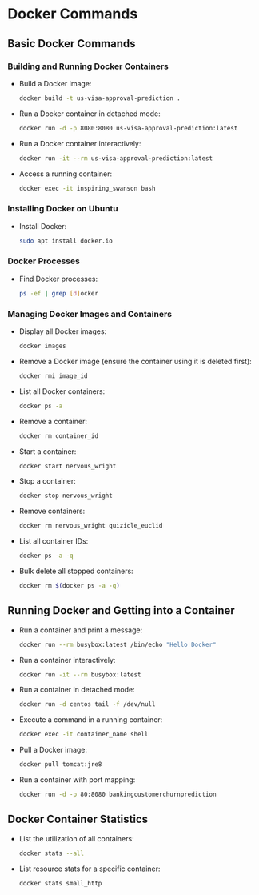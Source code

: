 # Docker Commands

## Basic Docker Commands

### Building and Running Docker Containers

- Build a Docker image:
  ```sh
  docker build -t us-visa-approval-prediction .
  ```

- Run a Docker container in detached mode:
  ```sh
  docker run -d -p 8080:8080 us-visa-approval-prediction:latest
  ```

- Run a Docker container interactively:
  ```sh
  docker run -it --rm us-visa-approval-prediction:latest
  ```

- Access a running container:
  ```sh
  docker exec -it inspiring_swanson bash
  ```

### Installing Docker on Ubuntu

- Install Docker:
  ```sh
  sudo apt install docker.io
  ```

### Docker Processes

- Find Docker processes:
  ```sh
  ps -ef | grep [d]ocker
  ```

### Managing Docker Images and Containers

- Display all Docker images:
  ```sh
  docker images
  ```

- Remove a Docker image (ensure the container using it is deleted first):
  ```sh
  docker rmi image_id
  ```

- List all Docker containers:
  ```sh
  docker ps -a
  ```

- Remove a container:
  ```sh
  docker rm container_id
  ```

- Start a container:
  ```sh
  docker start nervous_wright
  ```

- Stop a container:
  ```sh
  docker stop nervous_wright
  ```

- Remove containers:
  ```sh
  docker rm nervous_wright quizicle_euclid
  ```

- List all container IDs:
  ```sh
  docker ps -a -q
  ```

- Bulk delete all stopped containers:
  ```sh
  docker rm $(docker ps -a -q)
  ```

## Running Docker and Getting into a Container

- Run a container and print a message:
  ```sh
  docker run --rm busybox:latest /bin/echo "Hello Docker"
  ```

- Run a container interactively:
  ```sh
  docker run -it --rm busybox:latest
  ```

- Run a container in detached mode:
  ```sh
  docker run -d centos tail -f /dev/null
  ```

- Execute a command in a running container:
  ```sh
  docker exec -it container_name shell
  ```

- Pull a Docker image:
  ```sh
  docker pull tomcat:jre8
  ```

- Run a container with port mapping:
  ```sh
  docker run -d -p 80:8080 bankingcustomerchurnprediction
  ```

## Docker Container Statistics

- List the utilization of all containers:
  ```sh
  docker stats --all
  ```

- List resource stats for a specific container:
  ```sh
  docker stats small_http
  ```
